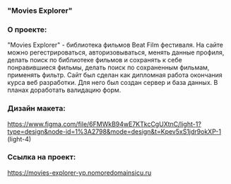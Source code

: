 ### "Movies Explorer" 
### О проекте:
"Movies Explorer" - библиотека фильмов Beat Film фестиваля. На сайте можно регестрироваться, авторизовываться, менять данные профиля, делать поиск по библиотеке фильмов и сохранять к себе понравившиеся фильмы, делать поиск по сохраненным фильмам, применять фильтр. Сайт был сделан как дипломная работа окончания курса веб разработки. Для него был создан сервер и база данных. В планах доработать валидацию форм. 

### Дизайн макета: 
https://www.figma.com/file/6FMWkB94wE7KTkcCgUXtnC/light-1?type=design&node-id=1%3A2798&mode=design&t=Kpev5xS1jdr9okXP-1 
(light-4)


### Ссылка на проект:
https://movies-explorer-yp.nomoredomainsicu.ru